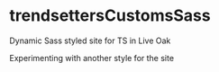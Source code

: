 # trendsettersCustomsSass
Dynamic Sass styled site for TS in Live Oak

Experimenting with another style for the site
